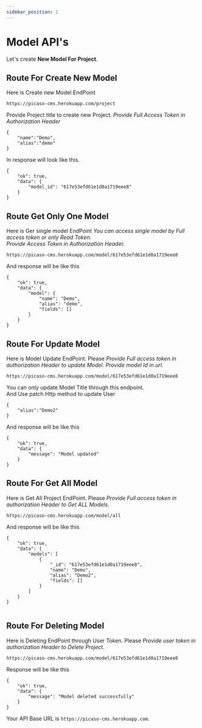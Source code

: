 ```yaml
---
sidebar_position: 1
---
```


# Model API's

Let's create **New Model For Project**.

## Route For Create New Model

Here is Create new Model EndPoint

```shell
https://picaso-cms.herokuapp.com/project
```

Provide Project title to create new Project.
_Provide Full Access Token in Authorization Header_

```shell
{
    "name":"Demo",
    "alias":"demo"
}

```

In response will look like this.

```shell
{
    "ok": true,
    "data": {
        "model_id": "617e53efd61e1d0a1719eee8"
    }
}
```

## Route Get Only One Model

Here is Ger single model EndPoint
_You can access single model by Full access token or only Read Token._
_<br /> Provide Access Token in Authorization Header._

```shell
https://picaso-cms.herokuapp.com/model/617e53efd61e1d0a1719eee8
```

And response will be like this

```shell
{
    "ok": true,
    "data": {
        "model": {
            "name": "Demo",
            "alias": "demo",
            "fields": []
        }
    }
}

```

## Route For Update Model

Here is Model Update EndPoint.
Please _Provide Full access token in authorization Header to update Model._
_Provide model Id in url._

```shell
https://picaso-cms.herokuapp.com/model/617e53efd61e1d0a1719eee8
```

You can only update Model Title through this endpoint. <br />
And Use patch Http method to update User

```shell
{
    "alias":"Demo2"
}

```

And response will be like this

```shell
{
    "ok": true,
    "data": {
        "message": "Model updated"
    }
}

```

## Route For Get All Model

Here is Get All Project EndPoint.
Please _Provide Full access token in authorization Header to Get ALL Models_.

```shell
https://picaso-cms.herokuapp.com/model/all
```

And response will be like this

```shell
{
    "ok": true,
    "data": {
        "models": [
            {
                "_id": "617e53efd61e1d0a1719eee8",
                "name": "Demo",
                "alias": "Demo2",
                "fields": []
            }
        ]
    }
}


```

## Route For Deleting Model

Here is Deleting EndPoint through User Token.
Please _Provide user token in authorization Header to Delete Project_.

```shell
https://picaso-cms.herokuapp.com/model/617e53efd61e1d0a1719eee8
```

Response will be like this

```shell
{
    "ok": true,
    "data": {
        "message": "Model deleted successfully"
    }
}

```

<!-- ![alt text](/img/exp.png) -->

Your API Base URL is `https://picaso-cms.herokuapp.com`.
